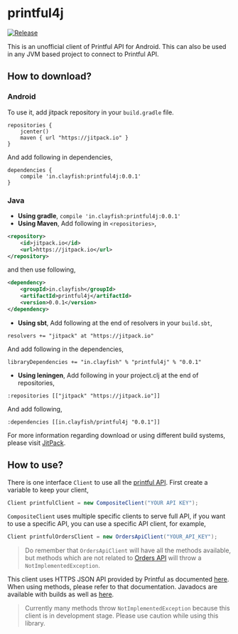 # printful4j

[![Release](https://jitpack.io/v/clayfish/printful4j.svg)](https://jitpack.io/#clayfish/printful4j)

This is an unofficial client of Printful API for Android. This can also be used in any JVM based project to connect to Printful API.

## How to download?

### Android
To use it, add jitpack repository in your `build.gradle` file.

```
repositories {
    jcenter()
    maven { url "https://jitpack.io" }
}
```

And add following in dependencies,

```
dependencies {
    compile 'in.clayfish:printful4j:0.0.1'
}
```

### Java

* **Using gradle**, `compile 'in.clayfish:printful4j:0.0.1'`
* **Using Maven**, Add following in `<repositories>`,

``` xml
<repository>
    <id>jitpack.io</id>
    <url>https://jitpack.io</url>
</repository>
```
 and then use following,

``` xml
<dependency>
    <groupId>in.clayfish</groupId>
    <artifactId>printful4j</artifactId>
    <version>0.0.1</version>
</dependency>
```

* **Using sbt**, Add following at the end of resolvers in your `build.sbt`,
```
resolvers += "jitpack" at "https://jitpack.io"
```
And add following in the dependencies,
```
libraryDependencies += "in.clayfish" % "printful4j" % "0.0.1"
```

* **Using leningen**, Add following in your project.clj at the end of repositories,
```
:repositories [["jitpack" "https://jitpack.io"]]
```
And add following,
```
:dependencies [[in.clayfish/printful4j "0.0.1"]]
```

For more information regarding download or using different build systems, please visit [JitPack](https://jitpack.io/#clayfish/printful4j/SNAPSHOT).

## How to use?
There is one interface `Client` to use all the [printful API](https://www.theprintful.com/docs). First create a variable to keep your client,

``` java
Client printfulClient = new CompositeClient("YOUR API KEY");
```

`CompositeClient` uses multiple specific clients to serve full API, if you want to use a specific API, you can use a specific API client, for example,
``` java
Client printfulOrdersClient = new OrdersApiClient("YOUR_API_KEY");
```

> Do remember that `OrdersApiClient` will have all the methods available, but methods which are not related to [Orders API](https://www.theprintful.com/docs/orders) will throw a `NotImplementedException`.

This client uses HTTPS JSON API provided by Printful as documented [here](https://www.theprintful.com/docs). When using methods, please refer to that documentation. Javadocs are available with builds as well as [here](https://jitpack.io/com/github/clayfish/printful4j/f0095e50da/javadoc/).

> Currently many methods throw `NotImplementedException` because this client is in development stage. Please use caution while using this library.
